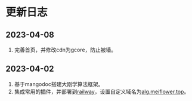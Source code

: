 # 更新日志

## 2023-04-08
1. 完善首页，并修改cdn为gcore，防止被墙。

## 2023-04-02
1. 基于mangodoc搭建大刚学算法框架。
2. 集成常用的插件，并部署到[railway](https://railway.app/project/7655da15-e2e0-4334-aab8-44f7b3359402/service/a382a0c3-e53d-467e-8157-75af1446d267)，设置自定义域名为[alg.meiflower.top](alg.meiflower.top)。
